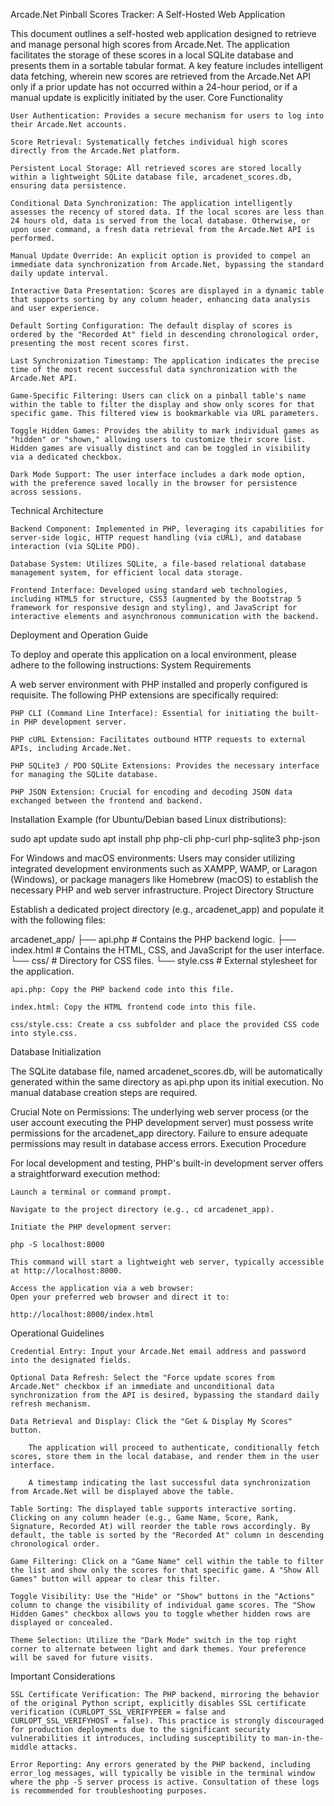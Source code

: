 Arcade.Net Pinball Scores Tracker: A Self-Hosted Web Application

This document outlines a self-hosted web application designed to retrieve and manage personal high scores from Arcade.Net. The application facilitates the storage of these scores in a local SQLite database and presents them in a sortable tabular format. A key feature includes intelligent data fetching, wherein new scores are retrieved from the Arcade.Net API only if a prior update has not occurred within a 24-hour period, or if a manual update is explicitly initiated by the user.
Core Functionality

    User Authentication: Provides a secure mechanism for users to log into their Arcade.Net accounts.

    Score Retrieval: Systematically fetches individual high scores directly from the Arcade.Net platform.

    Persistent Local Storage: All retrieved scores are stored locally within a lightweight SQLite database file, arcadenet_scores.db, ensuring data persistence.

    Conditional Data Synchronization: The application intelligently assesses the recency of stored data. If the local scores are less than 24 hours old, data is served from the local database. Otherwise, or upon user command, a fresh data retrieval from the Arcade.Net API is performed.

    Manual Update Override: An explicit option is provided to compel an immediate data synchronization from Arcade.Net, bypassing the standard daily update interval.

    Interactive Data Presentation: Scores are displayed in a dynamic table that supports sorting by any column header, enhancing data analysis and user experience.

    Default Sorting Configuration: The default display of scores is ordered by the "Recorded At" field in descending chronological order, presenting the most recent scores first.

    Last Synchronization Timestamp: The application indicates the precise time of the most recent successful data synchronization with the Arcade.Net API.

    Game-Specific Filtering: Users can click on a pinball table's name within the table to filter the display and show only scores for that specific game. This filtered view is bookmarkable via URL parameters.

    Toggle Hidden Games: Provides the ability to mark individual games as "hidden" or "shown," allowing users to customize their score list. Hidden games are visually distinct and can be toggled in visibility via a dedicated checkbox.

    Dark Mode Support: The user interface includes a dark mode option, with the preference saved locally in the browser for persistence across sessions.

Technical Architecture

    Backend Component: Implemented in PHP, leveraging its capabilities for server-side logic, HTTP request handling (via cURL), and database interaction (via SQLite PDO).

    Database System: Utilizes SQLite, a file-based relational database management system, for efficient local data storage.

    Frontend Interface: Developed using standard web technologies, including HTML5 for structure, CSS3 (augmented by the Bootstrap 5 framework for responsive design and styling), and JavaScript for interactive elements and asynchronous communication with the backend.

Deployment and Operation Guide

To deploy and operate this application on a local environment, please adhere to the following instructions:
System Requirements

A web server environment with PHP installed and properly configured is requisite. The following PHP extensions are specifically required:

    PHP CLI (Command Line Interface): Essential for initiating the built-in PHP development server.

    PHP cURL Extension: Facilitates outbound HTTP requests to external APIs, including Arcade.Net.

    PHP SQLite3 / PDO SQLite Extensions: Provides the necessary interface for managing the SQLite database.

    PHP JSON Extension: Crucial for encoding and decoding JSON data exchanged between the frontend and backend.

Installation Example (for Ubuntu/Debian based Linux distributions):

sudo apt update
sudo apt install php php-cli php-curl php-sqlite3 php-json

For Windows and macOS environments: Users may consider utilizing integrated development environments such as XAMPP, WAMP, or Laragon (Windows), or package managers like Homebrew (macOS) to establish the necessary PHP and web server infrastructure.
Project Directory Structure

Establish a dedicated project directory (e.g., arcadenet_app) and populate it with the following files:

arcadenet_app/
├── api.php           # Contains the PHP backend logic.
├── index.html        # Contains the HTML, CSS, and JavaScript for the user interface.
└── css/              # Directory for CSS files.
    └── style.css     # External stylesheet for the application.

    api.php: Copy the PHP backend code into this file.

    index.html: Copy the HTML frontend code into this file.

    css/style.css: Create a css subfolder and place the provided CSS code into style.css.

Database Initialization

The SQLite database file, named arcadenet_scores.db, will be automatically generated within the same directory as api.php upon its initial execution. No manual database creation steps are required.

Crucial Note on Permissions: The underlying web server process (or the user account executing the PHP development server) must possess write permissions for the arcadenet_app directory. Failure to ensure adequate permissions may result in database access errors.
Execution Procedure

For local development and testing, PHP's built-in development server offers a straightforward execution method:

    Launch a terminal or command prompt.

    Navigate to the project directory (e.g., cd arcadenet_app).

    Initiate the PHP development server:

    php -S localhost:8000

    This command will start a lightweight web server, typically accessible at http://localhost:8000.

    Access the application via a web browser:
    Open your preferred web browser and direct it to:

    http://localhost:8000/index.html

Operational Guidelines

    Credential Entry: Input your Arcade.Net email address and password into the designated fields.

    Optional Data Refresh: Select the "Force update scores from Arcade.Net" checkbox if an immediate and unconditional data synchronization from the API is desired, bypassing the standard daily refresh mechanism.

    Data Retrieval and Display: Click the "Get & Display My Scores" button.

        The application will proceed to authenticate, conditionally fetch scores, store them in the local database, and render them in the user interface.

        A timestamp indicating the last successful data synchronization from Arcade.Net will be displayed above the table.

    Table Sorting: The displayed table supports interactive sorting. Clicking on any column header (e.g., Game Name, Score, Rank, Signature, Recorded At) will reorder the table rows accordingly. By default, the table is sorted by the "Recorded At" column in descending chronological order.

    Game Filtering: Click on a "Game Name" cell within the table to filter the list and show only the scores for that specific game. A "Show All Games" button will appear to clear this filter.

    Toggle Visibility: Use the "Hide" or "Show" buttons in the "Actions" column to change the visibility of individual game scores. The "Show Hidden Games" checkbox allows you to toggle whether hidden rows are displayed or concealed.

    Theme Selection: Utilize the "Dark Mode" switch in the top right corner to alternate between light and dark themes. Your preference will be saved for future visits.

Important Considerations

    SSL Certificate Verification: The PHP backend, mirroring the behavior of the original Python script, explicitly disables SSL certificate verification (CURLOPT_SSL_VERIFYPEER = false and CURLOPT_SSL_VERIFYHOST = false). This practice is strongly discouraged for production deployments due to the significant security vulnerabilities it introduces, including susceptibility to man-in-the-middle attacks.

    Error Reporting: Any errors generated by the PHP backend, including error_log messages, will typically be visible in the terminal window where the php -S server process is active. Consultation of these logs is recommended for troubleshooting purposes.
